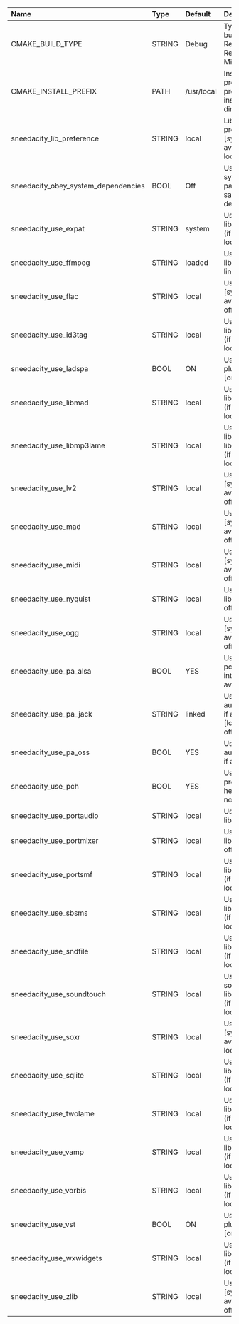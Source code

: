 | Name                              | Type   | Default    | Description                                                     |
| :-------------------------------- | :----- | :--------- | :-------------------------------------------------------------- |
| CMAKE_BUILD_TYPE                  | STRING | Debug      | Type of the build: Debug, Release, RelWithDebInfo, MinSizeRel   |
| CMAKE_INSTALL_PREFIX              | PATH   | /usr/local | Install path prefix, prepended onto install directories.        |
| sneedacity_lib_preference           | STRING | local      | Library preference [system (if available), local]               |
| sneedacity_obey_system_dependencies | BOOL   | Off        | Use only system packages to satisfy dependencies                |
| sneedacity_use_expat                | STRING | system     | Use expat library [system (if available), local, off]           |
| sneedacity_use_ffmpeg               | STRING | loaded     | Use ffmpeg library [loaded, linked, off]                        |
| sneedacity_use_flac                 | STRING | local      | Use flac library [system (if available), local, off]            |
| sneedacity_use_id3tag               | STRING | local      | Use id3tag library [system (if available), local, off]          |
| sneedacity_use_ladspa               | BOOL   | ON         | Use LADSPA plug-in support [on, off]                            |
| sneedacity_use_libmad               | STRING | local      | Use libmad library [system (if available), local, off]          |
| sneedacity_use_libmp3lame           | STRING | local      | Use libmp3lame library [system (if available), local, off]      |
| sneedacity_use_lv2                  | STRING | local      | Use lv2 library [system (if available), local, off]             |
| sneedacity_use_mad                  | STRING | local      | Use mad library [system (if available), local, off]             |
| sneedacity_use_midi                 | STRING | local      | Use midi library [system (if available), local, off]            |
| sneedacity_use_nyquist              | STRING | local      | Use nyquist library [local, off]                                |
| sneedacity_use_ogg                  | STRING | local      | Use ogg library [system (if available), local, off]             |
| sneedacity_use_pa_alsa              | BOOL   | YES        | Use the portaudio ALSA interface if available                   |
| sneedacity_use_pa_jack              | STRING | linked     | Use the JACK audio interface if available [loaded, linked, off] |
| sneedacity_use_pa_oss               | BOOL   | YES        | Use the OSS audio interface if available                        |
| sneedacity_use_pch                  | BOOL   | YES        | Use precompiled headers [yes, no]                               |
| sneedacity_use_portaudio            | STRING | local      | Use portaudio library [local]                                   |
| sneedacity_use_portmixer            | STRING | local      | Use portmixer library [local, off]                              |
| sneedacity_use_portsmf              | STRING | local      | Use portsmf library [system (if available), local, off]         |
| sneedacity_use_sbsms                | STRING | local      | Use sbsms library [system (if available), local, off]           |
| sneedacity_use_sndfile              | STRING | local      | Use sndfile library [system (if available), local]              |
| sneedacity_use_soundtouch           | STRING | local      | Use soundtouch library [system (if available), local, off]      |
| sneedacity_use_soxr                 | STRING | local      | Use soxr library [system (if available), local]                 |
| sneedacity_use_sqlite               | STRING | local      | Use sqlite library [system (if available), local]               |
| sneedacity_use_twolame              | STRING | local      | Use twolame library [system (if available), local, off]         |
| sneedacity_use_vamp                 | STRING | local      | Use vamp library [system (if available), local, off]            |
| sneedacity_use_vorbis               | STRING | local      | Use vorbis library [system (if available), local, off]          |
| sneedacity_use_vst                  | BOOL   | ON         | Use VST2 plug-in support [on, off]                              |
| sneedacity_use_wxwidgets            | STRING | local      | Use wxwidgets library [system (if available), local, off]       |
| sneedacity_use_zlib                 | STRING | local      | Use zlib library [system (if available), local, off]            |
